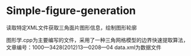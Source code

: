 # Simple-figure-generation
读取特定XML文件获取三角面片图形信息，绘制图形轮廓

图形学.cpp为主要编写的文件，采用了一种三角网格模型的边界快速提取算法，文章编号：1000—3428(2012)13—0208—04
data.xml为数据文件

